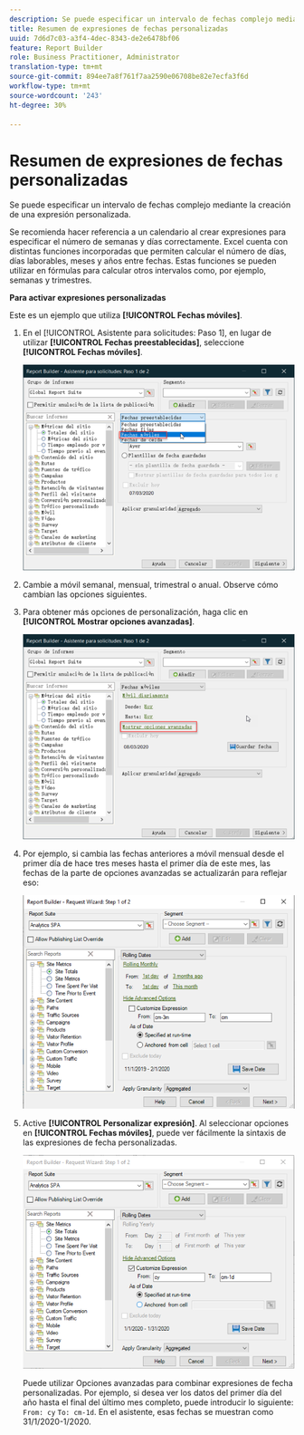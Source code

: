 ```yaml
---
description: Se puede especificar un intervalo de fechas complejo mediante la creación de una expresión personalizada.
title: Resumen de expresiones de fechas personalizadas
uuid: 7d6d7c03-a3f4-4dec-8343-de2e6478bf06
feature: Report Builder
role: Business Practitioner, Administrator
translation-type: tm+mt
source-git-commit: 894ee7a8f761f7aa2590e06708be82e7ecfa3f6d
workflow-type: tm+mt
source-wordcount: '243'
ht-degree: 30%

---
```



# Resumen de expresiones de fechas personalizadas

Se puede especificar un intervalo de fechas complejo mediante la creación de una expresión personalizada.

Se recomienda hacer referencia a un calendario al crear expresiones para especificar el número de semanas y días correctamente. Excel cuenta con distintas funciones incorporadas que permiten calcular el número de días, días laborables, meses y años entre fechas. Estas funciones se pueden utilizar en fórmulas para calcular otros intervalos como, por ejemplo, semanas y trimestres.

**Para activar expresiones personalizadas**

Este es un ejemplo que utiliza **[!UICONTROL Fechas móviles]**.

1. En el [!UICONTROL Asistente para solicitudes: Paso 1], en lugar de utilizar **[!UICONTROL Fechas preestablecidas]**, seleccione **[!UICONTROL Fechas móviles]**.

   ![](assets/rolldates1.png)

1. Cambie a móvil semanal, mensual, trimestral o anual. Observe cómo cambian las opciones siguientes.
1. Para obtener más opciones de personalización, haga clic en **[!UICONTROL Mostrar opciones avanzadas]**.

   ![](assets/rolldates2.png)

1. Por ejemplo, si cambia las fechas anteriores a móvil mensual desde el primer día de hace tres meses hasta el primer día de este mes, las fechas de la parte de opciones avanzadas se actualizarán para reflejar eso:

   ![](assets/rolldatesfor3.png)

1. Active **[!UICONTROL Personalizar expresión]**. Al seleccionar opciones en **[!UICONTROL Fechas móviles]**, puede ver fácilmente la sintaxis de las expresiones de fecha personalizadas.

   ![](assets/rolldatesfor5.png)

   Puede utilizar Opciones avanzadas para combinar expresiones de fecha personalizadas. Por ejemplo, si desea ver los datos del primer día del año hasta el final del último mes completo, puede introducir lo siguiente: `From: cy` `To: cm-1d`. En el asistente, esas fechas se muestran como 31/1/2020-1/2020.
